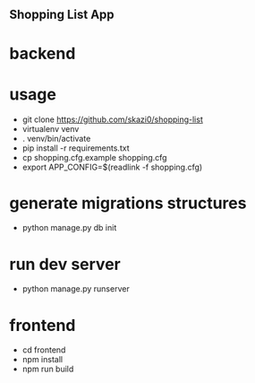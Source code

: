 ## Shopping List App
# backend
# usage
- git clone https://github.com/skazi0/shopping-list
- virtualenv venv
- . venv/bin/activate
- pip install -r requirements.txt
- cp shopping.cfg.example shopping.cfg
- export APP_CONFIG=$(readlink -f shopping.cfg)
# generate migrations structures
- python manage.py db init
# run dev server
- python manage.py runserver

# frontend
- cd frontend
- npm install
- npm run build
